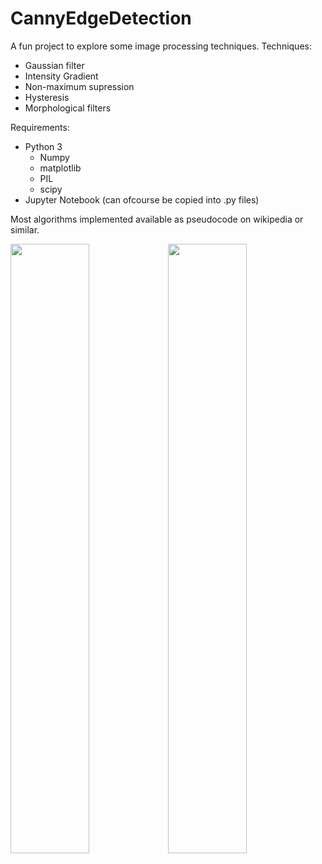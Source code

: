 # CannyEdgeDetection

A fun project to explore some image processing techniques. 
Techniques:
- Gaussian filter
- Intensity Gradient
- Non-maximum supression
- Hysteresis
- Morphological filters

Requirements:
- Python 3
  - Numpy
  - matplotlib
  - PIL
  - scipy
- Jupyter Notebook (can ofcourse be copied into .py files)

Most algorithms implemented available as pseudocode on wikipedia or similar.

<img width="50%" src="https://user-images.githubusercontent.com/44576195/188510116-d20d3a9b-936d-4aff-8c10-e481758afdf0.png"><img width="50%" src="https://user-images.githubusercontent.com/44576195/188510113-f6e8f579-72ee-40b0-9b9d-6fade4e32c0a.png">
